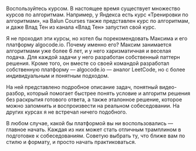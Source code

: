 Воспользуйтесь курсом.
В настоящее время существует множество курсов по алгоритмам. Например, у Яндекса есть курс «Тренировки по алгоритмам», на Balun Courses также представлен курс по алгоритмам, и даже Влад Тен из канала «Влад Тен» запустил свой курс.

Я не проходил эти курсы, но хотел бы порекомендовать Максима и его платформу algocode.io. Почему именно его? Максим занимается алгоритмами уже более 6 лет, и у него харизматичная и веселая подача. Для каждой задачи у него разработан собственный паттерн решения. Кроме того, он вместе со своей командой разработал собственную платформу — algocode.io — аналог LeetCode, но с более индивидуальным и понятным подходом.

На ней представлено подробное описание задач, понятный видео-разбор, который помогает быстрее понять условие и алгоритм решения без раскрытия готового ответа, а также эталонное решение, которое можно запомнить и воспроизвести на реальном собеседовании. На других курсах я не встречал ничего подобного.

В любом случае, какой бы платформой вы ни воспользовались — главное начать. Каждая из них может стать отличным трамплином в подготовке к собеседованиям. Советую выбрать ту, что ближе вам по стилю и формату, и просто начать практиковаться.
